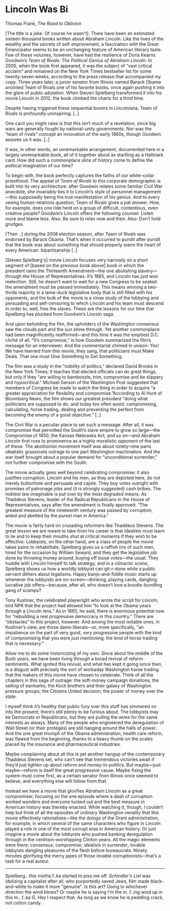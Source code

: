 # Lincoln Was Bi

Thomas Frank, *The Road to Oblivion*

[The title is a joke. Of course he wasn't]. There have been an
estimated sixteen thousand books written about Abraham Lincoln. Like
the lives of the wealthy and the secrets of self-improvement, a
fascination with the Great Emancipator seems to be an unchanging
feature of American literary taste. Few of these volumes, however,
have had the resilience of Doris Kearns Goodwin’s *Team of Rivals: The
Political Genius of Abraham Lincoln*. In 2005, when the book first
appeared, it was the subject of “vast critical acclaim” and remained
on the New York Times bestseller list for some twenty-seven weeks,
according to the press release that accompanied my copy. Three years
later, a junior senator from Illinois named Barack Obama anointed Team
of Rivals one of his favorite books, once again pushing it into the
glare of public adulation. When Steven Spielberg transformed it into
his movie Lincoln in 2012, the book climbed the charts for a third
time.

Despite having triggered these sequential booms in Lincolniana, Team
of Rivals is profoundly uninspiring. [..]

One cavil you might raise is that this isn’t much of a revelation,
since big wars are generally fought by national-unity governments. Nor
was the “team of rivals” concept an innovation of the early 1860s,
though Goodwin assures us it was. [..]

It was, in other words, an unremarkable arrangement, documented here
in a largely unremarkable book, all of it together about as startling
as a Hallmark card. How did such a commonplace slice of history come
to define the political imagination of our time?

To begin with, the book perfectly captures the faiths of our
white-collar priesthood. The appeal of *Team of Rivals* to this
corporate demographic is built into its very architecture: after
Goodwin relates some familiar Civil War anecdote, she invariably ties
it to Lincoln’s style of personnel management—this supposedly being
the true manifestation of his genius. And to every vexing
human-relations question, Team of Rivals gives a pat answer. How, for
example, does one ride herd on a group of difficult, contentious, even
creative people? Goodwin’s Lincoln offers the following counsel:
Listen more and blame less. Also: Be sure to relax now and then. Also:
Don’t hold grudges.

[Then ..] during the 2008 election season, after Team of Rivals was
endorsed by Barack Obama. That’s when it occurred to pundit after
pundit that the book was about something that should properly warm the
heart of every American: bipartisanship [..]

[Steven Spielberg's] movie *Lincoln* focuses very narrowly on a short
segment of [based on the previous book above] book in which the
president rams the Thirteenth Amendment—the one abolishing
slavery—through the House of Representatives. It’s 1865, and Lincoln
has just won reelection. Still, he doesn’t want to wait for a new
Congress to be seated: the amendment must be passed immediately. This
means winning a two-thirds majority in a lame-duck legislative body
that is still filled with his opponents, and the bulk of the movie is
a close study of the lobbying and persuading and self-censoring to
which Lincoln and his team must descend in order to, well, free the
slaves. These are the lessons for our time that Spielberg has plucked
from Goodwin’s Lincoln saga.

And upon beholding the film, the upholders of the Washington consensus
saw the clouds part and the sun shine through. Yet another commonplace
had been magnificently reaffirmed—and this time it was the emptiest
D.C. cliché of all. “It’s compromise,” is how Goodwin summarized the
film’s message for an interviewer. And the commentariat chimed in
unison: Yes! We have learned from this movie, they sang, that
politicians must Make Deals. That one must Give Something to Get
Something.

The film was a study in the “nobility of politics,” declared David
Brooks in the New York Times; it teaches that elected officials can do
great things, but only if they “are willing to bamboozle, trim,
compromise and be slippery and hypocritical.” Michael Gerson of the
Washington Post suggested that members of Congress be made to watch
the thing in order to acquire “a greater appreciation for flexibility
and compromise.”According to Al Hunt of Bloomberg News, the film shows
our greatest president “doing what politicians are supposed to do, and
today too often avoid: compromising, calculating, horse trading,
dealing and preventing the perfect from becoming the enemy of a good
objective.” [..]

The Civil War is a peculiar place to set such a message. After all, it
was compromise that permitted the South’s slave empire to grow so
large—the Compromise of 1850, the Kansas-Nebraska Act, and so on—and
Abraham Lincoln first rose to prominence as a highly moralistic
opponent of the last of these. The abolitionist movement itself was
about ninety-nine parts idealistic grassroots outrage to one part
Washington machination. And the war itself brought about a popular
demand for “unconditional surrender,” not further compromise with the
South.

The movie actually goes well beyond celebrating compromise: it also
justifies corruption. Lincoln and his men, as they are depicted here,
do not merely buttonhole and persuade and cajole. They buy votes
outright with promises of patronage jobs and (it is strongly
suggested) cash bribes. The noblest law imaginable is put over by the
most degraded means. As Thaddeus Stevens, leader of the Radical
Republicans in the House of Representatives, says after the amendment
is finally approved: “The greatest measure of the nineteenth century
was passed by corruption, aided and abetted by the purest man in
America.”

The movie is fairly hard on crusading reformers like Thaddeus
Stevens. The great lesson we are meant to take from his career is that
idealists must learn to lie and to keep their mouths shut at critical
moments if they wish to be effective. Lobbyists, on the other hand,
are a class of people the movie takes pains to rehabilitate. Spielberg
gives us a raffish trio of such men, hired for the occasion by William
Seward, and they get the legislative job done by throwing money
around, buying off loose votes—the usual. They huddle with Lincoln
himself to talk strategy, and in a climactic scene, Spielberg shows us
how a worldly lobbyist can git-r-done while a public servant dithers
about legalisms. Happy banjo-and-fiddle music starts up whenever the
lobbyists are on-screen—drinking, playing cards, dangling lucrative
job offers—because, after all, who doesn’t love a boodle-bundling gang
of scamps?

Tony Kushner, the celebrated playwright who wrote the script for
Lincoln, told NPR that the project had allowed him “to look at the
Obama years through a Lincoln lens.” As in 1865, he said, there is
enormous potential now for “rebuilding a real progressive democracy in
this country.” There are “obstacles” to this project, however. And
among the most notable ones, in Kushner’s view, are those damn
liberals—or, more specifically, “an impatience on the part of very
good, very progressive people with the kind of compromising that you
were just mentioning, the kind of horse trading that is necessary.”

Allow me to do some historicizing of my own. Since about the middle of
the Bush years, we have been living through a broad revival of reform
sentiments. What ignited this revival, and what has kept it going
since then, is a disgust with precisely the sort of workaday
Washington horse trading that the makers of this ​movie have chosen to
celebrate. Think of all the chapters in this saga of outrage: the
soft-money campaign donations; the selling of earmarks; the Koch
brothers and their galaxy of Washington pressure groups; the Citizens
United decision; the power of money over the state.

I myself think it’s healthy that public fury over this stuff has
simmered on into the present; there’s still plenty to be furious
about. The lobbyists may be Democrats or Republicans, but they are
pulling the wires for the same interests as always. Many of the people
who engineered the deregulation of Wall Street (or their protégés) are
still hanging around the halls of power. And the one great triumph of
the Obama administration, health care reform, was flawed from the
beginning, thanks to a heavy thumb on the scales placed by the
insurance and pharmaceutical industries.

Maybe complaining about all this is yet another hangup of the
contemporary Thaddeus Stevens set, who can’t see that tremendous
victories await if they’d just lighten up about reform and
money-in-politics. But maybe—just maybe—reform is itself the great
progressive cause. Maybe fixing the system must come first, as a
certain senator from Illinois once seemed to believe, and everything
else will follow from that.

Instead we have a movie that glorifies Abraham Lincoln as a great
compromiser, focusing on the one episode where a dash of corruption
worked wonders and everyone lucked out and the best measure in
American history was thereby enacted. While watching it, though, I
couldn’t help but think of all the episodes of ordinary Washington
venality that this movie effectively rationalizes—like the doings of
the Grant administration, for example, in which several of the same
characters who figure in ​Lincoln played a role in one of the most
corrupt eras in American history. Or just imagine a movie about the
lobbyists who pushed banking deregulation through in the
centrism-worshipping Clinton years. All the magic elements were there:
consensus; compromise; idealists in surrender; lovable lobbyists
dangling pleasures of the flesh before bureaucrats. Ninety minutes
glorifying the merry japes of those lovable corruptionists—that’s a
task for a real auteur.

-----

Spielberg.. this mothe.f..ka started to piss me off. *Schindler's
List* was idolizing a capitalist after all, who purportedly saved
Jews, film made black-and-white to make it more "genuine". Is this
art? Going to whichever direction the wind blows? Or maybe he is
saying I'm the m..f..ing wind up in this m...f..ka G. Hey I respect
that. As long as we know he is peddling crack, not cotton candy.

